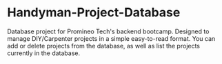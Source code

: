 # Handyman-Project-Database
Database project for Promineo Tech's backend bootcamp.
Designed to manage DIY/Carpenter projects in a simple easy-to-read format.
You can add or delete projects from the database, as well as list the projects currently in the database.
